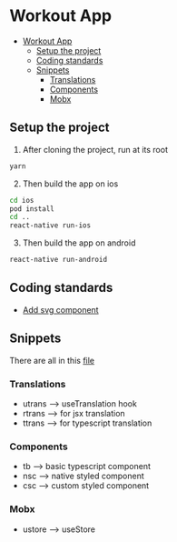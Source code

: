 # Workout App

- [Workout App](#workout-app)
  - [Setup the project](#setup-the-project)
  - [Coding standards](#coding-standards)
  - [Snippets](#snippets)
    - [Translations](#translations)
    - [Components](#components)
    - [Mobx](#mobx)

## Setup the project

1. After cloning the project, run at its root 
  
  ```bash
  yarn
  ```

2. Then build the app on ios
   
  ```bash
  cd ios
  pod install
  cd ..
  react-native run-ios
  ```

3. Then build the app on android


  ```bash
  react-native run-android
  ```

## Coding standards

- [Add svg component](./docs/AddSvgComponent.md)


## Snippets

There are all in this [file](.vscode/snippets.code-snippets)

### Translations

- utrans --> useTranslation hook 
- rtrans --> for jsx translation
- ttrans --> for typescript translation

### Components

- tb --> basic typescript component
- nsc --> native styled component
- csc --> custom styled component

### Mobx

- ustore --> useStore